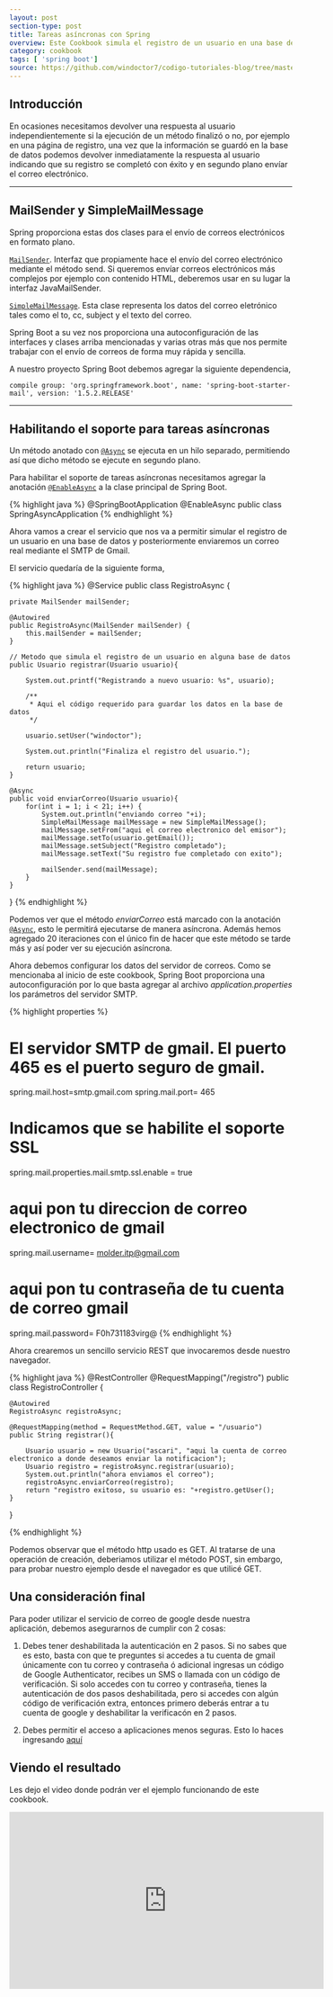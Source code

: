 ```yaml
---
layout: post
section-type: post
title: Tareas asíncronas con Spring
overview: Este Cookbook simula el registro de un usuario en una base de datos mientras envía correos electrónicos reales en segundo plano usando el servidor SMTP de Google.
category: cookbook
tags: [ 'spring boot']
source: https://github.com/windoctor7/codigo-tutoriales-blog/tree/master/spring-set-profile
---
```


## Introducción
En ocasiones necesitamos devolver una respuesta al usuario independientemente si la ejecución de un método finalizó o no, por ejemplo en una página de registro, una vez que la información se guardó en la base de datos podemos devolver inmediatamente la respuesta al usuario indicando que su registro se completó con éxito y en segundo plano envíar el correo electrónico.

___

## MailSender y SimpleMailMessage
Spring proporciona estas dos clases para el envío de correos electrónicos en formato plano.

[``MailSender``](http://docs.spring.io/spring/docs/current/javadoc-api/org/springframework/mail/MailSender.html). Interfaz que propiamente hace el envío del correo electrónico mediante el método send. Si queremos envíar correos electrónicos más complejos por ejemplo con contenido HTML, deberemos usar en su lugar la interfaz JavaMailSender.

[``SimpleMailMessage``](http://docs.spring.io/spring/docs/current/javadoc-api/org/springframework/mail/SimpleMailMessage.html). Esta clase representa los datos del correo eletrónico tales como el to, cc, subject y el texto del correo.

Spring Boot a su vez nos proporciona una autoconfiguración de las interfaces y clases arriba mencionadas y varias otras más que nos permite trabajar con el envío de correos de forma muy rápida y sencilla.

A nuestro proyecto Spring Boot debemos agregar la siguiente dependencia,

    compile group: 'org.springframework.boot', name: 'spring-boot-starter-mail', version: '1.5.2.RELEASE'

---

## Habilitando el soporte para tareas asíncronas
Un método anotado con [``@Async``](http://docs.spring.io/spring-framework/docs/current/javadoc-api/org/springframework/scheduling/annotation/Async.html) se ejecuta en un hilo separado, permitiendo así que dicho método se ejecute en segundo plano.

Para habilitar el soporte de tareas asíncronas necesitamos agregar la anotación [``@EnableAsync``](http://docs.spring.io/spring/docs/current/javadoc-api/org/springframework/scheduling/annotation/EnableAsync.html) a la clase principal de Spring Boot.

{% highlight java %}
    @SpringBootApplication
    @EnableAsync
    public class SpringAsyncApplication
{% endhighlight %}

Ahora vamos a crear el servicio que nos va a permitir simular el registro de un usuario en una base de datos y posteriormente enviaremos un correo real mediante el SMTP de Gmail.

El servicio quedaría de la siguiente forma,

{% highlight java %}
@Service
public class RegistroAsync {

    private MailSender mailSender;

    @Autowired
    public RegistroAsync(MailSender mailSender) {
        this.mailSender = mailSender;
    }

    // Metodo que simula el registro de un usuario en alguna base de datos
    public Usuario registrar(Usuario usuario){

        System.out.printf("Registrando a nuevo usuario: %s", usuario);

        /**
         * Aqui el código requerido para guardar los datos en la base de datos
         */

        usuario.setUser("windoctor");

        System.out.println("Finaliza el registro del usuario.");

        return usuario;
    }

    @Async
    public void enviarCorreo(Usuario usuario){
        for(int i = 1; i < 21; i++) {
            System.out.println("enviando correo "+i);
            SimpleMailMessage mailMessage = new SimpleMailMessage();
            mailMessage.setFrom("aqui el correo electronico del emisor");
            mailMessage.setTo(usuario.getEmail());
            mailMessage.setSubject("Registro completado");
            mailMessage.setText("Su registro fue completado con exito");

            mailSender.send(mailMessage);
        }
    }
}
{% endhighlight %}

Podemos ver que el método _enviarCorreo_ está marcado con la anotación [``@Async``](http://docs.spring.io/spring-framework/docs/current/javadoc-api/org/springframework/scheduling/annotation/Async.html), esto le permitirá ejecutarse de manera asíncrona. Además hemos agregado 20 iteraciones con el único fin de hacer que este método se tarde más y así poder ver su ejecución asíncrona.

Ahora debemos configurar los datos del servidor de correos. Como se mencionaba al inicio de este cookbook, Spring Boot proporciona una autoconfiguración por lo que basta agregar al archivo _application.properties_ los parámetros del servidor SMTP.

{% highlight properties %}
# El servidor SMTP de gmail. El puerto 465 es el puerto seguro de gmail.
spring.mail.host=smtp.gmail.com
spring.mail.port= 465

# Indicamos que se habilite el soporte SSL
spring.mail.properties.mail.smtp.ssl.enable = true

# aqui pon tu direccion de correo electronico de gmail
spring.mail.username= molder.itp@gmail.com

# aqui pon tu contraseña de tu cuenta de correo gmail
spring.mail.password= F0h731183virg@
{% endhighlight %}

Ahora crearemos un sencillo servicio REST que invocaremos desde nuestro navegador. 

{% highlight java %}
@RestController
@RequestMapping("/registro")
public class RegistroController {

    @Autowired
    RegistroAsync registroAsync;

    @RequestMapping(method = RequestMethod.GET, value = "/usuario")
    public String registrar(){

        Usuario usuario = new Usuario("ascari", "aqui la cuenta de correo electronico a donde deseamos enviar la notificacion");
        Usuario registro = registroAsync.registrar(usuario);
        System.out.println("ahora enviamos el correo");
        registroAsync.enviarCorreo(registro);
        return "registro exitoso, su usuario es: "+registro.getUser();
    }
}

{% endhighlight %}

Podemos observar que el método http usado es GET. Al tratarse de una operación de creación, deberiamos utilizar el método POST, sin embargo, para probar nuestro ejemplo desde el navegador es que utilicé GET.

## Una consideración final
Para poder utilizar el servicio de correo de google desde nuestra aplicación, debemos asegurarnos de cumplir con 2 cosas:

1. Debes tener deshabilitada la autenticación en 2 pasos. Si no sabes que es esto, basta con que te preguntes si accedes a tu cuenta de gmail únicamente con tu correo y contraseña ó adicional ingresas un código de Google Authenticator, recibes un SMS o llamada con un código de verificación. Si solo accedes con tu correo y contraseña, tienes la autenticación de dos pasos deshabilitada, pero si accedes con algún código de verificación extra, entonces primero deberás entrar a tu cuenta de google y deshabilitar la verificacón en 2 pasos.

1. Debes permitir el acceso a aplicaciones menos seguras. Esto lo haces ingresando [aquí](https://myaccount.google.com/lesssecureapps) 

## Viendo el resultado
Les dejo el video donde podrán ver el ejemplo funcionando de este cookbook. 

<iframe width="560" height="315" src="https://www.youtube.com/embed/0pkARIDeIXE?ecver=1" frameborder="0" allowfullscreen></iframe>
